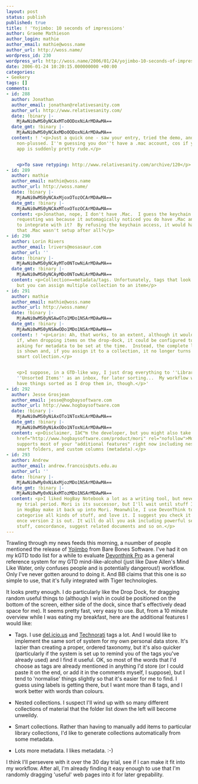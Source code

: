 ```yaml
---
layout: post
status: publish
published: true
title: ! 'Yojimbo: 10 seconds of impressions'
author: Graeme Mathieson
author_login: mathie
author_email: mathie@woss.name
author_url: http://woss.name/
wordpress_id: 230
wordpress_url: http://woss.name/2006/01/24/yojimbo-10-seconds-of-impressions/
date: 2006-01-24 10:20:15.000000000 +00:00
categories:
- Geekery
tags: []
comments:
- id: 288
  author: Jonathan
  author_email: jonathan@relativesanity.com
  author_url: http://www.relativesanity.com/
  date: !binary |-
    MjAwNi0wMS0yNCAxMTo0ODoxNiArMDAwMA==
  date_gmt: !binary |-
    MjAwNi0wMS0yNCAxMDo0ODoxNiArMDAwMA==
  content: ! '<p>Just a quick one - saw your entry, tried the demo, and was pretty
    non-plussed. I''m guessing you don''t have a .mac account, cos if you do, the
    app is suddenly pretty rude.</p>


    <p>To save retyping: http://www.relativesanity.com/archive/120</p>'
- id: 289
  author: mathie
  author_email: mathie@woss.name
  author_url: http://woss.name/
  date: !binary |-
    MjAwNi0wMS0yNCAxMjoxOTozOCArMDAwMA==
  date_gmt: !binary |-
    MjAwNi0wMS0yNCAxMToxOTozOCArMDAwMA==
  content: <p>Jonathan, nope, I don't have .Mac.  I guess the keychain access it was
    requesting was because it automagically noticed you do have .Mac and attempted
    to integrate with it?  By refusing the keychain access, it would have assumed
    that .Mac wasn't setup after all?</p>
- id: 290
  author: Lorin Rivers
  author_email: lrivers@mosasaur.com
  author_url: ''
  date: !binary |-
    MjAwNi0wMS0yNCAyMTo0NTowNiArMDAwMA==
  date_gmt: !binary |-
    MjAwNi0wMS0yNCAyMDo0NTowNiArMDAwMA==
  content: <p>Collection==metadata/tags. Unfortunately, tags that look like folders,
    but you can assign multiple collection to an item</p>
- id: 291
  author: mathie
  author_email: mathie@woss.name
  author_url: http://woss.name/
  date: !binary |-
    MjAwNi0wMS0yNSAwOTo1MDo1NSArMDAwMA==
  date_gmt: !binary |-
    MjAwNi0wMS0yNSAwODo1MDo1NSArMDAwMA==
  content: ! '<p>Lorin: Ah, that works, to an extent, although it would be more useful
    if, when dropping items on the drop-dock, it could be configured to pop up a dialog,
    asking for metadata to be set at the time.  Instead, the complete list of collections
    is shown and, if you assign it to a collection, it no longer turns up in the unsorted
    smart collection.</p>


    <p>I suppose, in a GTD-like way, I just drag everything to ''Library'' and treat
    ''Unsorted Items'' as an inbox, for later sorting...  My workflow would like to
    have things sorted as I drop them in, though.</p>'
- id: 292
  author: Jesse Grosjean
  author_email: jesse@hogbaysoftware.com
  author_url: http://www.hogbaysoftware.com
  date: !binary |-
    MjAwNi0wMS0yNiAxOTo1NToxNiArMDAwMA==
  date_gmt: !binary |-
    MjAwNi0wMS0yNiAxODo1NToxNiArMDAwMA==
  content: <p>Disclaimer, Iâ€™m the developer, but you might also take a look at <a
    href="http://www.hogbaysoftware.com/product/mori" rel="nofollow">Mori</a>. Mori
    supports most of your "additional features" right now including nested collections,
    smart folders, and custom columns (metadata).</p>
- id: 293
  author: Andrew
  author_email: andrew.francois@uts.edu.au
  author_url: ''
  date: !binary |-
    MjAwNi0wMy0xNiAxMjozMDo1NSArMDAwMA==
  date_gmt: !binary |-
    MjAwNi0wMy0xNiAxMTozMDo1NSArMDAwMA==
  content: <p>I liked HogBay Notebook a lot as a writing tool, but never got past
    my trial period. Mori is its successor, but I'll wait until stuff I messed with
    in HogBay make it back up into Mori. Meanwhile, I use DevonThink to collect and
    categorise all kinds of stuff, and love it. I suggest you check it out... esp
    once version 2 is out. It will do all you ask including powerful searches, meta-tag
    stuff, concordance, suggest related documents and so on.</p>
---
```

Trawling through my news feeds this morning, a nuumber of people mentioned the release of [Yojimbo](http://www.barebones.com/products/yojimbo/index.shtml) from Bare Bones Software.  I've had it on my kGTD todo list for a while to evaluate [Devonthink Pro](http://www.devon-technologies.com/products/devonthink/overview.php) as a general reference system for my GTD mind-like-alcohol (just like Dave Allen's Mind Like Water, only confuses people and is potentially dangerous!) workflow.  Only I've never gotten around to doing it.  And BB claims that this one is *so* simple to use, that it's fully integrated with Tiger technologies.

It looks pretty enough.  I do particularly like the Drop Dock, for dragging random useful things to (although I wish in could be positioned on the bottom of the screen, either side of the dock, since that's effectively dead space for me).  It seems pretty fast, very easy to use.  But, from a 10 minute overview while I was eating my breakfast, here are the additional features I would like:

* Tags.  I use [del.icio.us](http://del.icio.us/) and [Technorati](http://www.technorati.com) tags a lot.  And I would like to implement the same sort of system for my own personal data store.  It's lazier than creating a proper, ordered taxonomy, but it's also quicker (particularly if the system is set up to remind you of the tags you've already used) and I find it useful.  OK, so most of the words that I'd choose as tags are already mentioned in anything I'd store (or I could paste it on the end, or add it in the comments myself, I suppose), but I tend to 'normalise' things slightly so that it's easier for me to find.  I guess using labels is getting there, but I want more than 8 tags, and I work better with words than colours.

* Nested collections.  I suspect I'll wind up with so many different collections of material that the folder list down the left will become unweildy.

* Smart collections.  Rather than having to manually add items to particular library collections, I'd like to generate collections automatically from some metadata.

* Lots more metadata.  I likes metadata. :-)

I think I'll persevere with it over the 30 day trial, see if I can make it fit into my workflow.  After all, I'm already finding it easy enough to use that I'm randomly dragging 'useful' web pages into it for later grepability.
